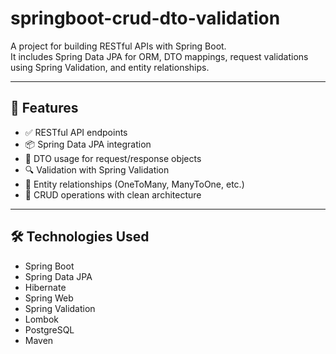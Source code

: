 # springboot-crud-dto-validation

A project for building RESTful APIs with Spring Boot.  
It includes Spring Data JPA for ORM, DTO mappings, request validations using Spring Validation, and entity relationships.

---

## 📌 Features

- ✅ RESTful API endpoints
- 📦 Spring Data JPA integration
- 🧱 DTO usage for request/response objects
- 🔍 Validation with Spring Validation
- 🔗 Entity relationships (OneToMany, ManyToOne, etc.)
- 🧪 CRUD operations with clean architecture

---

## 🛠️ Technologies Used

- Spring Boot
- Spring Data JPA
- Hibernate
- Spring Web
- Spring Validation
- Lombok
- PostgreSQL 
- Maven
